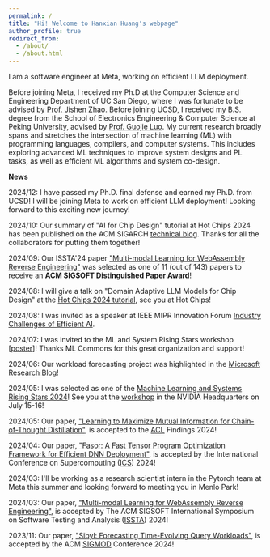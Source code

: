 ```yaml
---
permalink: /
title: "Hi! Welcome to Hanxian Huang's webpage"
author_profile: true
redirect_from: 
  - /about/
  - /about.html
---
```


I am a software engineer at Meta, working on efficient LLM deployment.

Before joining Meta, I received my Ph.D at the Computer Science and Engineering Department of UC San Diego,  where I was fortunate to be advised by [Prof. Jishen Zhao](https://cseweb.ucsd.edu/~jzhao/index.html). Before joining UCSD, I received my B.S. degree from the School of Electronics Engineering & Computer Science at Peking University, advised by [Prof. Guojie Luo](https://ceca.pku.edu.cn/en/people_/faculty_/guojie_luo/). My current research broadly spans and stretches the intersection of machine learning (ML) with programming languages, compilers, and computer systems. This includes exploring advanced ML techniques to improve system designs and PL tasks, as well as efficient ML algorithms and system co-design.  

**News**

2024/12: I have passed my Ph.D. final defense and earned my Ph.D. from UCSD! I will be joining Meta to work on efficient LLM deployment! Looking forward to this exciting new journey!

2024/10: Our summary of "AI for Chip Design" tutorial at Hot Chips 2024 has been published on the ACM SIGARCH [technical blog](https://www.sigarch.org/ai-in-chip-design-from-basic-tools-to-llms-and-ai-agents/). Thanks for all the collaborators for putting them together!

2024/09: Our ISSTA'24 paper ["Multi-modal Learning for WebAssembly Reverse Engineering"](https://www.conference-publishing.com/download.php?Event=ISSTA24MAIN&Paper=e3b267713920a96c0ce1e6e78a9e9d&Version=final) was selected as one of 11 (out of 143) papers to receive an **ACM SIGSOFT Distinguished Paper Award**!

2024/08: I will give a talk on "Domain Adaptive LLM Models for Chip Design" at the [Hot Chips 2024 tutorial](https://hotchips.org/advance-program/), see you at Hot Chips! 

2024/08: I was invited as a speaker at IEEE MIPR Innovation Forum [Industry Challenges of Efficient AI](https://sites.google.com/view/mipr2024/innovation-forums/innovation-forums-3).

2024/07: I was invited to the ML and System Rising Stars workshop [[poster](/files/POSTER_rising_star_Hanxian_Huang.pdf)]! Thanks ML Commons for this great organization and support!

2024/06: Our workload forecasting project was highlighted in the [Microsoft Research Blog](https://www.microsoft.com/en-us/research/blog/sibyl-a-machine-learning-based-framework-for-forecasting-dynamic-workloads/)!

2024/05: I was selected as one of the [Machine Learning and Systems Rising Stars 2024](https://mlcommons.org/2024/06/2024-mlc-rising-stars/)! See you at the [workshop](https://mlcommons.org/about-us/programs/) in the NVIDIA Headquarters on July 15-16!

2024/05: Our paper, ["Learning to Maximize Mutual Information for Chain-of-Thought Distillation"](https://arxiv.org/pdf/2403.03348), is accepted to the [ACL](https://2024.aclweb.org) Findings 2024! 

2024/04: Our paper, ["Fasor: A Fast Tensor Program Optimization Framework for Efficient DNN Deployment"](/files/ics24-41.pdf), is accepted by the International Conference on Supercomputing ([ICS](https://ics2024.github.io)) 2024! 

2024/03: I'll be working as a research scientist intern in the Pytorch team at Meta this summer and looking forward to meeting you in Menlo Park!

2024/03: Our paper, ["Multi-modal Learning for WebAssembly Reverse Engineering"](https://arxiv.org/pdf/2404.03171.pdf),  is accepted by The ACM SIGSOFT International Symposium on Software Testing and Analysis ([ISSTA](https://2024.issta.org/track/issta-2024-papers#Call-for-Papers)) 2024!

2023/11: Our paper, ["Sibyl: Forecasting Time-Evolving Query Workloads"](https://dl.acm.org/doi/pdf/10.1145/3639308),  is accepted by the ACM [SIGMOD](https://2024.sigmod.org) Conference 2024!

<!---Website under construction...

%Please check my latest [CV](http://Hanxian97.github.io/Hanxian_CV_updated_042024.pdf). 

%Last upated on 2024.04

This is the front page of a website that is powered by the [academicpages template](https://github.com/academicpages/academicpages.github.io) and hosted on GitHub pages. [GitHub pages](https://pages.github.com) is a free service in which websites are built and hosted from code and data stored in a GitHub repository, automatically updating when a new commit is made to the respository. This template was forked from the [Minimal Mistakes Jekyll Theme](https://mmistakes.github.io/minimal-mistakes/) created by Michael Rose, and then extended to support the kinds of content that academics have: publications, talks, teaching, a portfolio, blog posts, and a dynamically-generated CV. You can fork [this repository](https://github.com/academicpages/academicpages.github.io) right now, modify the configuration and markdown files, add your own PDFs and other content, and have your own site for free, with no ads! An older version of this template powers my own personal website at [stuartgeiger.com](http://stuartgeiger.com), which uses [this Github repository](https://github.com/staeiou/staeiou.github.io).

A data-driven personal website
======
Like many other Jekyll-based GitHub Pages templates, academicpages makes you separate the website's content from its form. The content & metadata of your website are in structured markdown files, while various other files constitute the theme, specifying how to transform that content & metadata into HTML pages. You keep these various markdown (.md), YAML (.yml), HTML, and CSS files in a public GitHub repository. Each time you commit and push an update to the repository, the [GitHub pages](https://pages.github.com/) service creates static HTML pages based on these files, which are hosted on GitHub's servers free of charge.

Many of the features of dynamic content management systems (like Wordpress) can be achieved in this fashion, using a fraction of the computational resources and with far less vulnerability to hacking and DDoSing. You can also modify the theme to your heart's content without touching the content of your site. If you get to a point where you've broken something in Jekyll/HTML/CSS beyond repair, your markdown files describing your talks, publications, etc. are safe. You can rollback the changes or even delete the repository and start over -- just be sure to save the markdown files! Finally, you can also write scripts that process the structured data on the site, such as [this one](https://github.com/academicpages/academicpages.github.io/blob/master/talkmap.ipynb) that analyzes metadata in pages about talks to display [a map of every location you've given a talk](https://academicpages.github.io/talkmap.html).

Getting started
======
1. Register a GitHub account if you don't have one and confirm your e-mail (required!)
1. Fork [this repository](https://github.com/academicpages/academicpages.github.io) by clicking the "fork" button in the top right. 
1. Go to the repository's settings (rightmost item in the tabs that start with "Code", should be below "Unwatch"). Rename the repository "[your GitHub username].github.io", which will also be your website's URL.
1. Set site-wide configuration and create content & metadata (see below -- also see [this set of diffs](http://archive.is/3TPas) showing what files were changed to set up [an example site](https://getorg-testacct.github.io) for a user with the username "getorg-testacct")
1. Upload any files (like PDFs, .zip files, etc.) to the files/ directory. They will appear at https://[your GitHub username].github.io/files/example.pdf.  
1. Check status by going to the repository settings, in the "GitHub pages" section

Site-wide configuration
------
The main configuration file for the site is in the base directory in [_config.yml](https://github.com/academicpages/academicpages.github.io/blob/master/_config.yml), which defines the content in the sidebars and other site-wide features. You will need to replace the default variables with ones about yourself and your site's github repository. The configuration file for the top menu is in [_data/navigation.yml](https://github.com/academicpages/academicpages.github.io/blob/master/_data/navigation.yml). For example, if you don't have a portfolio or blog posts, you can remove those items from that navigation.yml file to remove them from the header. 

Create content & metadata
------
For site content, there is one markdown file for each type of content, which are stored in directories like _publications, _talks, _posts, _teaching, or _pages. For example, each talk is a markdown file in the [_talks directory](https://github.com/academicpages/academicpages.github.io/tree/master/_talks). At the top of each markdown file is structured data in YAML about the talk, which the theme will parse to do lots of cool stuff. The same structured data about a talk is used to generate the list of talks on the [Talks page](https://academicpages.github.io/talks), each [individual page](https://academicpages.github.io/talks/2012-03-01-talk-1) for specific talks, the talks section for the [CV page](https://academicpages.github.io/cv), and the [map of places you've given a talk](https://academicpages.github.io/talkmap.html) (if you run this [python file](https://github.com/academicpages/academicpages.github.io/blob/master/talkmap.py) or [Jupyter notebook](https://github.com/academicpages/academicpages.github.io/blob/master/talkmap.ipynb), which creates the HTML for the map based on the contents of the _talks directory).

**Markdown generator**

I have also created [a set of Jupyter notebooks](https://github.com/academicpages/academicpages.github.io/tree/master/markdown_generator
) that converts a CSV containing structured data about talks or presentations into individual markdown files that will be properly formatted for the academicpages template. The sample CSVs in that directory are the ones I used to create my own personal website at stuartgeiger.com. My usual workflow is that I keep a spreadsheet of my publications and talks, then run the code in these notebooks to generate the markdown files, then commit and push them to the GitHub repository.

How to edit your site's GitHub repository
------
Many people use a git client to create files on their local computer and then push them to GitHub's servers. If you are not familiar with git, you can directly edit these configuration and markdown files directly in the github.com interface. Navigate to a file (like [this one](https://github.com/academicpages/academicpages.github.io/blob/master/_talks/2012-03-01-talk-1.md) and click the pencil icon in the top right of the content preview (to the right of the "Raw | Blame | History" buttons). You can delete a file by clicking the trashcan icon to the right of the pencil icon. You can also create new files or upload files by navigating to a directory and clicking the "Create new file" or "Upload files" buttons. 

Example: editing a markdown file for a talk
![Editing a markdown file for a talk](/images/editing-talk.png)

For more info
------
More info about configuring academicpages can be found in [the guide](https://academicpages.github.io/markdown/). The [guides for the Minimal Mistakes theme](https://mmistakes.github.io/minimal-mistakes/docs/configuration/) (which this theme was forked from) might also be helpful.
-->
